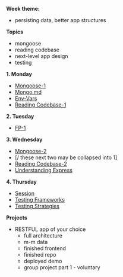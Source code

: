 **Week theme:**
  * persisting data, better app structures  
  
**Topics**  
  * mongoose  
  * reading codebase  
  * next-level app design  
  * testing  
  
**1. Monday**  
  * [Mongoose-1](https://github.com/jankeLearning/content-md/blob/master/databases/06-mongoose-1.md)  
  * [Mongo.md](https://github.com/jankeLearning/content-md/blob/master/databases/06-mongo.md)  
  * [Env-Vars](https://github.com/jankeLearning/content-md/blob/master/node%2Bexpress/05-env-vars.md)  
  * [Reading Codebase-1](https://github.com/jankeLearning/content-md/blob/master/dev-knowledge/06-reading-codebase-1.md) 

**2. Tuesday**  
  * [FP-1](https://github.com/jankeLearning/content-md/blob/master/js/06-FP-1.md) 

**3. Wednesday** 
  * [Mongoose-2](https://github.com/jankeLearning/content-md/blob/master/databases/06-mongoose-2.md) 
  * [/ these next two may be collapsed into 1]  
  * [Reading Codebase-2](https://github.com/jankeLearning/content-md/blob/master/dev-knowledge/06-reading-codebase-2.md)  
  * [Understanding Express](https://github.com/jankeLearning/content-md/blob/master/node%2Bexpress/06-understanding-express.md)

**4. Thursday**  
  * [Session](https://github.com/jankeLearning/content-md/blob/master/node%2Bexpress/06-sessions.md)  
  * [Testing Frameworks](https://github.com/jankeLearning/content-md/blob/master/npm-modules/06-testing-frameworks.md)  
  * [Testing Strategies](https://github.com/jankeLearning/content-md/blob/master/testing/06-testing-strategies.md)  
  
**Projects**  
  * RESTFUL app of your choice  
    *  full architecture  
    * m-m data  
    * finished frontend  
    * finished repo  
    * deployed demo  
    * group project part 1 - voluntary  

